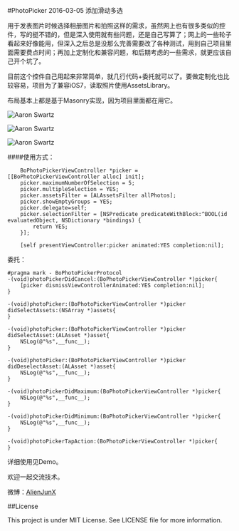 #PhotoPicker
2016-03-05 
添加滑动多选

用于发表图片时候选择相册图片和拍照这样的需求，虽然网上也有很多类似的控件，写的挺不错的，但是深入使用就有些问题，还是自己写算了；网上的一些轮子看起来好像能用，但深入之后总是没那么完善需要改了各种测试，用到自己项目里面需要费点时间；再加上定制化和兼容问题，和后期考虑的一些需求，就更应该自己开个坑了。

目前这个控件自己用起来非常简单，就几行代码+委托就可以了。要做定制化也比较容易，项目为了兼容iOS7，读取照片使用AssetsLibrary。

布局基本上都是基于Masonry实现，因为项目里面都在用它。


![Aaron Swartz](https://github.com/alienjun/PhotoPicker/blob/master/Screenshots/111.gif)

![Aaron Swartz](https://github.com/alienjun/PhotoPicker/blob/master/Screenshots/222.gif)

![Aaron Swartz](https://github.com/alienjun/PhotoPicker/blob/master/Screenshots/333.gif)

####使用方式：
```
    BoPhotoPickerViewController *picker = [[BoPhotoPickerViewController alloc] init];
    picker.maximumNumberOfSelection = 5;
    picker.multipleSelection = YES;
    picker.assetsFilter = [ALAssetsFilter allPhotos];
    picker.showEmptyGroups = YES;
    picker.delegate=self;
    picker.selectionFilter = [NSPredicate predicateWithBlock:^BOOL(id evaluatedObject, NSDictionary *bindings) {
        return YES;
    }];
    
    [self presentViewController:picker animated:YES completion:nil];

```

委托：
```
#pragma mark - BoPhotoPickerProtocol
-(void)photoPickerDidCancel:(BoPhotoPickerViewController *)picker{
    [picker dismissViewControllerAnimated:YES completion:nil];
}

-(void)photoPicker:(BoPhotoPickerViewController *)picker didSelectAssets:(NSArray *)assets{
}

-(void)photoPicker:(BoPhotoPickerViewController *)picker didSelectAsset:(ALAsset *)asset{
    NSLog(@"%s",__func__);
}

-(void)photoPicker:(BoPhotoPickerViewController *)picker didDeselectAsset:(ALAsset *)asset{
    NSLog(@"%s",__func__);
}

-(void)photoPickerDidMaximum:(BoPhotoPickerViewController *)picker{
    NSLog(@"%s",__func__);
}

-(void)photoPickerDidMinimum:(BoPhotoPickerViewController *)picker{
    NSLog(@"%s",__func__);
}

-(void)photoPickerTapAction:(BoPhotoPickerViewController *)picker{
}
```

详细使用见Demo。


欢迎一起交流技术。

微博：[AlienJunX](http://weibo.com/alienjunx)

##License

This project is under MIT License. See LICENSE file for more information.
